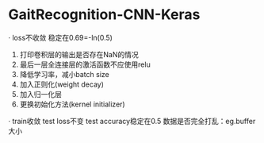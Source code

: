 # GaitRecognition-CNN-Keras

· loss不收敛 稳定在0.69=-ln(0.5)
1. 打印卷积层的输出是否存在NaN的情况
2. 最后一层全连接层的激活函数不应使用relu
3. 降低学习率，减小batch size
4. 加入正则化(weight decay)
5. 加入归一化层
6. 更换初始化方法(kernel initializer)

· train收敛 test loss不变 test accuracy稳定在0.5
数据是否完全打乱：eg.buffer大小
